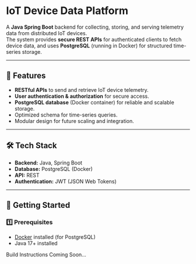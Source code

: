 # IoT Device Data Platform

A **Java Spring Boot** backend for collecting, storing, and serving telemetry data from distributed IoT devices.  
The system provides **secure REST APIs** for authenticated clients to fetch device data, and uses **PostgreSQL** (running in Docker) for structured time-series storage.

---

## 📌 Features

- **RESTful APIs** to send and retrieve IoT device telemetry.
- **User authentication & authorization** for secure access.
- **PostgreSQL database** (Docker container) for reliable and scalable storage.
- Optimized schema for time-series queries.
- Modular design for future scaling and integration.

---

## 🛠 Tech Stack

- **Backend:** Java, Spring Boot  
- **Database:** PostgreSQL (Docker)  
- **API:** REST  
- **Authentication:** JWT (JSON Web Tokens)  

---

## 🚀 Getting Started

### 1️⃣ Prerequisites
- [Docker](https://www.docker.com/) installed (for PostgreSQL)  
- Java 17+ installed  

Build Instructions Coming Soon...
